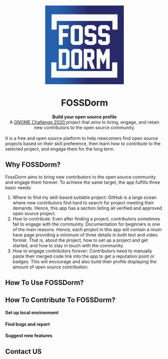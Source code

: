<p align="center"><img src="public/logo512.png" alt="FOSSDorm" width="250" height="250"></p>
<h1 align="center">FOSSDorm</h1>

<div align="center">
  <strong>Build your open source profile</strong><br>
  A <a href="https://www.gnome.org/challenge/">GNOME Challenge 2020 </a> project that aims to bring, engage, and retain new contributors to the open source community.
</div>
<br/>
It is a free and open source platform to help newcomers find open source projects based on their skill preference, then learn how to contribute to the selected project, and engage them for the long term.

## Why FOSSDorm?

FossDorm aims to bring new contributors to the open source community and engage them forever. To achieve the same target, the app fulfills three basic needs:

1. Where to find my skill-based suitable project: GitHub is a large ocean where new contributors find hard to search for project meeting their demands. Hence, this app has a section listing all verified and approved open source project.
2. How to contribute: Even after finding a project, contributors sometimes fail to engage with the community. Documentation for beginners is one of the main reasons. Hence, each project in this app will contain a must-have page providing a minimum of three details in both text and video format. That is, about the project, how to set up a project and get started, and how to stay in touch with the community.
3. How to engage contributors forever: Contributors need to manually paste their merged code link into the app to get a reputation point or badges. This will encourage and also build their profile displaying the amount of open source contribution.

## How To Use FOSSDorm?

## How To Contribute To FOSSDorm?

#### Set up local environment

#### Find bugs and report

#### Suggest new features

## Contact US